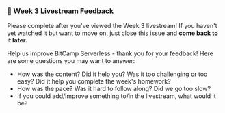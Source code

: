 ### 📝 Week 3 Livestream Feedback

Please complete after you've viewed the Week 3 livestream! If you haven't yet watched it but want to move on, just close this issue and **come back to it later.**

Help us improve BitCamp Serverless - thank you for your feedback! Here are some questions you may want to answer:
- How was the content? Did it help you? Was it too challenging or too easy? Did it help you complete the week's homework?
- How was the pace? Was it hard to follow along? Did we go too slow?
- If you could add/improve something to/in the livestream, what would it be?
